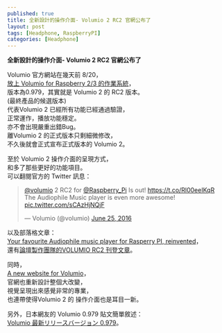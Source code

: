 ```yaml
---
published: true
title: 全新設計的操作介面- Volumio 2 RC2 官網公布了
layout: post
tags: [Headphone, RaspberryPI]
categories: [Headphone]
---
```

**全新設計的操作介面- Volumio 2 RC2 官網公布了**    
    
Volumio 官方網站在幾天前 8/20，   
[放上 Volumio for Raspberry 2/3 的作業系統][5]，   
版本為0.979，其實就是 Volumio 2 的 RC2 版本。   
(最終產品的候選版本)    
代表Volumio 2  已經所有功能已經通過驗證，   
正常運作，播放功能穩定。    
亦不會出現嚴重出錯Bug。   
離Volumio 2 的正式版本只剩細微修改，    
不久後就會正式宣布正式版本的 Volumio 2。    
    
至於 Volumio 2  操作介面的呈現方式，    
和多了那些更好的功能項目。    
可以翻閱官方的 Twitter 訊息：

<blockquote class="twitter-tweet" data-lang="en"><p lang="en" dir="ltr"><a href="https://twitter.com/volumio">@volumio</a> 2 RC2 for <a href="https://twitter.com/Raspberry_Pi">@Raspberry_Pi</a> Is out! <a href="https://t.co/Rl00eeIKqR">https://t.co/Rl00eeIKqR</a><br>The Audiophile Music player is even more awesome! <a href="https://t.co/sCAzHjNQjF">pic.twitter.com/sCAzHjNQjF</a></p>— Volumio (@volumio) <a href="https://twitter.com/volumio/status/746765542212669440">June 25, 2016</a></blockquote>
<script async src="//platform.twitter.com/widgets.js" charset="utf-8"></script>

以及部落格文章：    
[Your favourite Audiophile music player for Rasperry PI, reinvented][1]，    
還有[論壇製作團隊的VOLUMIO RC2 刊登文章][2]。   
    
同時，    
[A new website for Volumio][3]，    
官網也重新設計整個大改變，    
視覺呈現出來感覺非常的專業，    
也連帶使得Volumio 2 的 操作介面也是耳目一新。   
    
另外，日本網友的 Volumio 0.979 貼文簡單敘述：   
[Volumio 最新リリースバージョン 0.979][4]。   


[1]: https://volumio.org/your-favourite-audiophile-music-player-for-rasperry-pi-reinvented
[2]: https://volumio.org/forum/volumio-rc2-t4288.html
[3]: https://volumio.org/new-website-volumio
[4]: http://ameblo.jp/bay-3/entry-12192408859.html
[5]: https://volumio.org/get-started/
